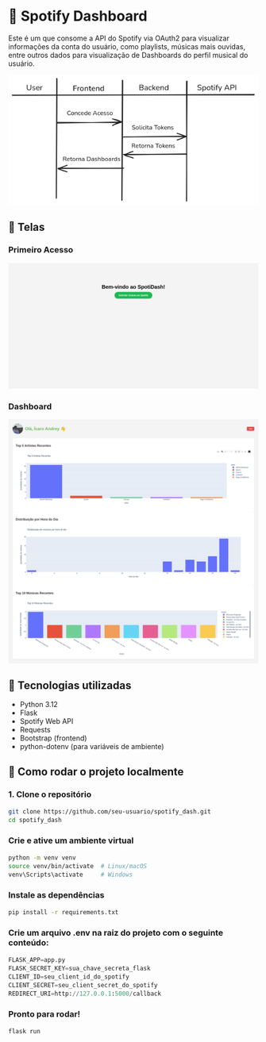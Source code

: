# 🎵 Spotify Dashboard

Este é um que consome a API do Spotify via OAuth2 para visualizar informações da conta do usuário, como playlists, músicas mais ouvidas, entre outros dados para visualização de Dashboards do perfil musical do usuário.

![Overview da Aplicação](assets/application_overview.png)

## 📸 Telas

### Primeiro Acesso

![Primeiro Acesso](assets/access.png)

### Dashboard

![Dashboard](assets/dashboad.png)

## 🔧 Tecnologias utilizadas

- Python 3.12  
- Flask  
- Spotify Web API  
- Requests  
- Bootstrap (frontend)  
- python-dotenv (para variáveis de ambiente)

## 🚀 Como rodar o projeto localmente

### 1. Clone o repositório

```bash
git clone https://github.com/seu-usuario/spotify_dash.git
cd spotify_dash
```

### Crie e ative um ambiente virtual 

```bash
python -m venv venv
source venv/bin/activate  # Linux/macOS
venv\Scripts\activate     # Windows
```

### Instale as dependências

```bash
pip install -r requirements.txt
```

### Crie um arquivo .env na raiz do projeto com o seguinte conteúdo:

```python
FLASK_APP=app.py
FLASK_SECRET_KEY=sua_chave_secreta_flask
CLIENT_ID=seu_client_id_do_spotify
CLIENT_SECRET=seu_client_secret_do_spotify
REDIRECT_URI=http://127.0.0.1:5000/callback
```

### Pronto para rodar!

```bash
flask run
```
